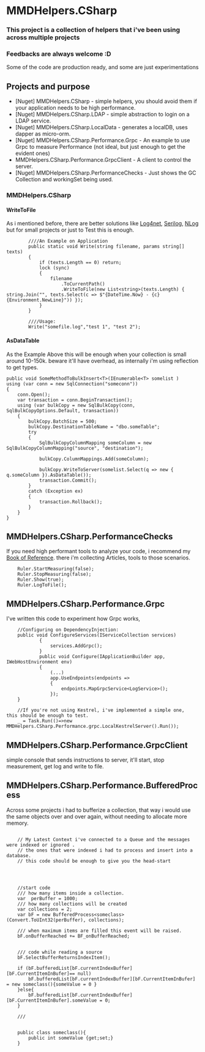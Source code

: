 # MMDHelpers.CSharp

### This project is a collection of helpers that i've been using across multiple projects
### Feedbacks are always welcome :D
Some of the code are production ready, and some are just experimentations

## Projects and purpose

- [Nuget] MMDHelpers.CSharp - simple helpers, you should avoid them if your application needs to be high performance.
- [Nuget] MMDHelpers.CSharp.LDAP - simple abstraction to login on a LDAP service.
- [Nuget] MMDHelpers.CSharp.LocalData - generates a localDB, uses dapper as micro-orm.
- [Nuget] MMDHelpers.CSharp.Performance.Grpc - An example to use Grpc to measure Performance (not ideal, but just enough to get the evident ones)
- MMDHelpers.CSharp.Performance.GrpcClient - A client to control the server.
- [Nuget] MMDHelpers.CSharp.PerformanceChecks - Just shows the GC Collection and workingSet being used.


### MMDHelpers.CSharp


#### WriteToFile
As i mentioned before, there are better solutions like [Log4net](https://logging.apache.org/log4net/), [Serilog](https://serilog.net/), [NLog](https://nlog-project.org/)
but for small projects or just to Test this is enough.
``` Csharp
        ////An Example on Application
        public static void Write(string filename, params string[] texts)
        {
            if (texts.Length == 0) return;
            lock (sync)
            {
                filename
                    .ToCurrentPath()
                    .WriteToFile(new List<string>(texts.Length) { string.Join("", texts.Select(c => $"{DateTime.Now} - {c} {Environment.NewLine}")) });
            }
        }
        
        ////Usage:
        Write("somefile.log","test 1", "test 2");
```
#### AsDataTable
As the Example Above this will be enough when your collection is small around 10-150k. 
beware it'll have overhead, as internally i'm using reflection to get types.
``` CSharp
public void SomeMethodToBulkInsert<T>(IEnumerable<T> somelist )
using (var conn = new SqlConnection("someconn"))
{
    conn.Open();
    var transaction = conn.BeginTransaction();
    using (var bulkCopy = new SqlBulkCopy(conn, SqlBulkCopyOptions.Default, transaction))
    {
        bulkCopy.BatchSize = 500;
        bulkCopy.DestinationTableName = "dbo.someTable";
        try
        {
            SqlBulkCopyColumnMapping someColumn = new SqlBulkCopyColumnMapping("source", "destination");
            
            bulkCopy.ColumnMappings.Add(someColumn);
            
            bulkCopy.WriteToServer(somelist.Select(q => new { q.someColumn }).AsDataTable());
            transaction.Commit();
        }
        catch (Exception ex)
        {
            transaction.Rollback();
        }
    }
}
```

## MMDHelpers.CSharp.PerformanceChecks
If you need high performant tools to analyze your code, i recommend my [Book of Reference](https://github.com/millerscout/book-of-reference/blob/master/CSharp.md).
there i'm collecting Articles, tools to those scenarios.
``` CSharp
    Ruler.StartMeasuring(false);
    Ruler.StopMeasuring(false);
    Ruler.Show(true);
    Ruler.LogToFile();
```

## MMDHelpers.CSharp.Performance.Grpc

I've written this code to experiment how Grpc works, 


``` CSharp
	//Configuring on DependencyInjection:
	public void ConfigureServices(IServiceCollection services)
            {
                services.AddGrpc();
            }
            public void Configure(IApplicationBuilder app, IWebHostEnvironment env)
            {
				(...)
                app.UseEndpoints(endpoints =>
                {
                    endpoints.MapGrpcService<LogService>();
                });
	}
	
	//If you're not using Kestrel, i've implemented a simple one,  this should be enough to test.
    _ = Task.Run(()=>new MMDHelpers.CSharp.Performance.grpc.LocalKestrelServer().Run());

```

## MMDHelpers.CSharp.Performance.GrpcClient

simple console that sends instructions to server, it'll 
start, stop measurement, get log and write to file.

## MMDHelpers.CSharp.Performance.BufferedProcess

Across some projects i had to bufferize a collection, that way i would use the same objects over and over again, without needing to allocate more memory.



``` CSharp
	
	// My Latest Context i've connected to a Queue and the messages were indexed or ignored .
	// the ones that were indexed i had to process and insert into a database.
	// this code should be enough to give you the head-start
	
	
	
	
	//start code
	/// how many items inside a collection.
	var  perBuffer = 1000;
	/// how many collections will be created
	var collections = 2;
	var bF = new BufferedProcess<someclass>(Convert.ToUInt32(perBuffer), collections);

	/// when maximum items are filled this event will be raised.
	bF.onBufferReached += BF_onBufferReached;
	
	
	/// code while reading a source
	bF.SelectBufferReturnsIndexItem();

	if (bF.bufferedList[bF.currentIndexBuffer][bF.CurrentItemInBufer]== null)
		bF.bufferedList[bF.currentIndexBuffer][bF.CurrentItemInBufer] = new someclass(){someValue = 0 }
	}else{
		bF.bufferedList[bF.currentIndexBuffer][bF.CurrentItemInBufer].someValue = 0;
	}
	
	///
	
	
	public class someclass(){
		public int someValue {get;set;}
	}
```

